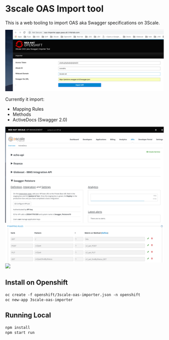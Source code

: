 # 3scale OAS Import tool

This is a web tooling to import OAS aka Swagger specifications on 3Scale.

![](docs/oas-importer.png)

Currently it import:

* Mapping Rules 
* Methods
* ActiveDocs (Swagger 2.0)

![](docs/metadata.png)
![](docs/mapping-rules.png)
![](docs/methods-rules.png)

## Install on Openshift

    oc create -f openshift/3scale-oas-importer.json -n openshift 
    oc new-app 3scale-oas-importer

## Running Local

    npm install
    npm start run

